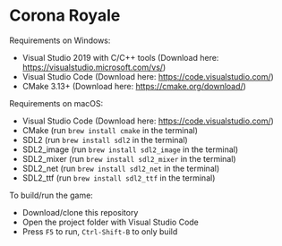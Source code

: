 # Corona Royale

Requirements on Windows:
* Visual Studio 2019 with C/C++ tools (Download here: https://visualstudio.microsoft.com/vs/)
* Visual Studio Code (Download here: https://code.visualstudio.com/)
* CMake 3.13+ (Download here: https://cmake.org/download/)

Requirements on macOS:
* Visual Studio Code (Download here: https://code.visualstudio.com/)
* CMake (run `brew install cmake` in the terminal)
* SDL2 (run `brew install sdl2` in the terminal)
* SDL2_image (run `brew install sdl2_image` in the terminal)
* SDL2_mixer (run `brew install sdl2_mixer` in the terminal)
* SDL2_net (run `brew install sdl2_net` in the terminal)
* SDL2_ttf (run `brew install sdl2_ttf` in the terminal)

To build/run the game:
* Download/clone this repository
* Open the project folder with Visual Studio Code
* Press `F5` to run, `Ctrl-Shift-B` to only build
